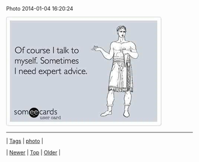 <!--
title: Photo 2014-01-04 16
date: 2020-06-28T15:27:00.229Z
tags: photo
-->


Photo 2014-01-04 16:20:24

![](72211815034-0.jpg)

<!--BOTTOM-POST-NAVIGATION-->
---

| [Tags](tags.md) | [photo](tag-photo.md) |

| [Newer](72209736179.md) | [Top](index.md) | [Older](72211956301.md) |